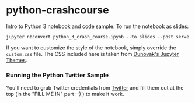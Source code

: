 # python-crashcourse
Intro to Python 3 notebook and code sample. To run the notebook as slides:

```jupyter nbconvert python_3_crash_course.ipynb --to slides --post serve```

If you want to customize the style of the notebook, simply override the `custom.css` file. The CSS included here is taken from [Dunovak's Jupyter Themes](https://github.com/dunovank/jupyter-themes/blob/master/jupyterthemes/styles/compiled/grade3.css).

### Running the Python Twitter Sample

You'll need to grab Twitter credentials from [Twitter](http://apps.twitter.com) and fill them out at the top (in the "FILL ME IN" part :-) ) to make it work. 
